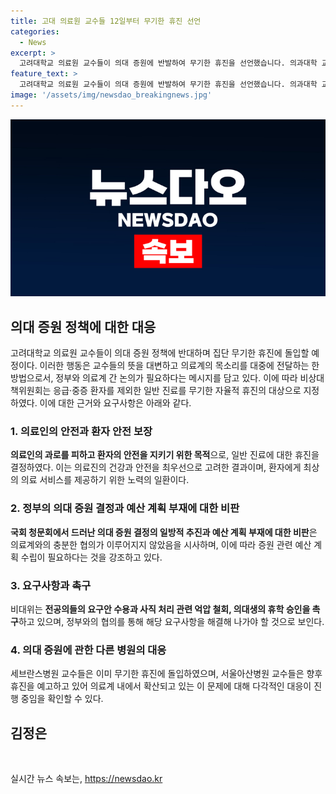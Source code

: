 ```yaml
---
title: 고대 의료원 교수들 12일부터 무기한 휴진 선언
categories:
  - News
excerpt: >
  고려대학교 의료원 교수들이 의대 증원에 반발하여 무기한 휴진을 선언했습니다. 의과대학 교수 비대위는 응급·중증 환자를 제외한 진료를 중단하고, 정부의 일방적인 증원 결정과 예산 부족을 비판했습니다. 또한, 전공의들의 요구와 의대생의 휴학을 촉구하고, 세브란스병원과 서울아산병원의 교수들도 휴진에 동참할 예정입니다.
feature_text: >
  고려대학교 의료원 교수들이 의대 증원에 반발하여 무기한 휴진을 선언했습니다. 의과대학 교수 비대위는 응급·중증 환자를 제외한 진료를 중단하고, 정부의 일방적인 증원 결정과 예산 부족을 비판했습니다. 또한, 전공의들의 요구와 의대생의 휴학을 촉구하고, 세브란스병원과 서울아산병원의 교수들도 휴진에 동참할 예정입니다.
image: '/assets/img/newsdao_breakingnews.jpg'
---
```


<p><img src="/assets/img/newsdao_breakingnews.jpg" alt="implanttips 속보" /></p>

<h2 data-ke-size="size26">의대 증원 정책에 대한 대응</h2>

<p data-ke-size="size16">고려대학교 의료원 교수들이 의대 증원 정책에 반대하며 집단 무기한 휴진에 돌입할 예정이다. 이러한 행동은 교수들의 뜻을 대변하고 의료계의 목소리를 대중에 전달하는 한 방법으로서, 정부와 의료계 간 논의가 필요하다는 메시지를 담고 있다. 이에 따라 비상대책위원회는 응급·중증 환자를 제외한 일반 진료를 무기한 자율적 휴진의 대상으로 지정하였다. 이에 대한 근거와 요구사항은 아래와 같다.</p>

<h3>1. 의료인의 안전과 환자 안전 보장</h3>

<p data-ke-size="size16"> <b>의료인의 과로를 피하고 환자의 안전을 지키기 위한 목적</b>으로, 일반 진료에 대한 휴진을 결정하였다. 이는 의료진의 건강과 안전을 최우선으로 고려한 결과이며, 환자에게 최상의 의료 서비스를 제공하기 위한 노력의 일환이다.</p>

<h3>2. 정부의 의대 증원 결정과 예산 계획 부재에 대한 비판</h3>

<p data-ke-size="size16"> <b>국회 청문회에서 드러난 의대 증원 결정의 일방적 추진과 예산 계획 부재에 대한 비판</b>은 의료계와의 충분한 협의가 이루어지지 않았음을 시사하며, 이에 따라 증원 관련 예산 계획 수립이 필요하다는 것을 강조하고 있다.</p>

<h3>3. 요구사항과 촉구</h3>

<p data-ke-size="size16">비대위는 <b>전공의들의 요구안 수용과 사직 처리 관련 억압 철회, 의대생의 휴학 승인을 촉구</b>하고 있으며, 정부와의 협의를 통해 해당 요구사항을 해결해 나가야 할 것으로 보인다.</p>

<h3>4. 의대 증원에 관한 다른 병원의 대응</h3>

<p data-ke-size="size16">세브란스병원 교수들은 이미 무기한 휴진에 돌입하였으며, 서울아산병원 교수들은 향후 휴진을 예고하고 있어 의료계 내에서 확산되고 있는 이 문제에 대해 다각적인 대응이 진행 중임을 확인할 수 있다.</p>

<h2 data-ke-size="size26">김정은</h2>

<p data-ke-size="size16">&nbsp;</p>
실시간 뉴스 속보는, <a href="https://newsdao.kr" rel="dofollow">https://newsdao.kr</a>


